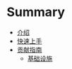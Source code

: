 # Summary

- [介绍](./Introduction.md)
- [快速上手](./Usage/Usage.md)
- [贡献指南](./Contribution/Contribution.md)
    - [基础设施](./Contribution/Infrastructure.md)